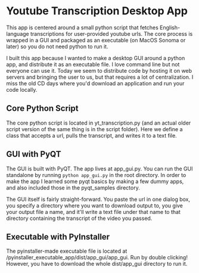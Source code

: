 # Youtube Transcription Desktop App

This app is centered around a small python script that fetches English-language transcriptions for user-provided youtube urls. The core process is wrapped in a GUI and packaged as an executable (on MacOS Sonoma or later) so you do not need python to run it. 

I built this app because I wanted to make a desktop GUI around a python app, and distribute it as an executable file. I love command line but not everyone can use it. Today we seem to distribute code by hosting it on web servers and bringing the user to us, but that requires a lot of centralization. I miss the old CD days where you'd download an application and run your code locally. 

## Core Python Script

The core python script is located in yt_transcription.py (and an actual older script version of the same thing is in the script folder). Here we define a class that accepts a url, pulls the transcript, and writes it to a text file. 

## GUI with PyQT

The GUI is built with PyQT. The app lives at app_gui.py. You can run the GUI standalone by running `python app_gui.py` in the root directory. In order to make the app I learned some pyqt basics by making a few dummy apps, and also included those in the pyqt_samples directory. 

The GUI itself is fairly straight-forward. You paste the url in one dialog box, you specify a directory where you want to download output to, you give your output file a name, and it'll write a text file under that name to that directory containing the transcript of the video you passed.

## Executable with PyInstaller

The pyinstaller-made executable file is located at /pyinstaller_executable_app/dist/app_gui/app_gui. Run by double clicking! However, you have to download the whole dist/app_gui directory to run it. 

